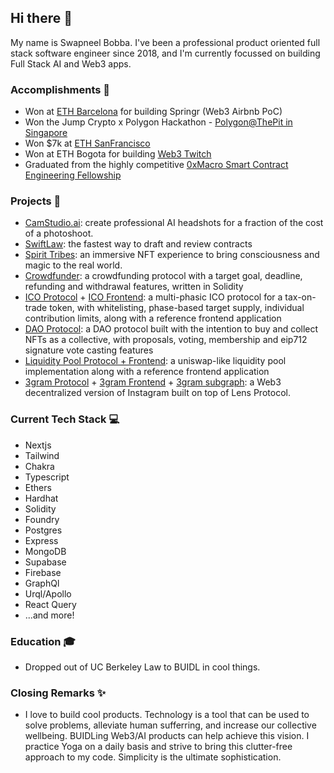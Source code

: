 ## Hi there 👋
My name is Swapneel Bobba. I've been a professional product oriented full stack software engineer since 2018, and I'm currently focussed on building  Full Stack AI and Web3 apps.

### Accomplishments :tada:
- Won at [ETH Barcelona](https://www.ethbarcelona.com/) for building Springr (Web3 Airbnb PoC)
- Won the Jump Crypto x Polygon Hackathon - [Polygon@ThePit in Singapore](https://jumpcrypto.com/polygonatthepit/)
- Won $7k at [ETH SanFrancisco](https://ethglobal.com/showcase/splash-fb6r0)
- Won at ETH Bogota for building [Web3 Twitch](https://ethglobal.com/showcase/dwitch-ux1hk)
- Graduated from the highly competitive [0xMacro Smart Contract Engineering Fellowship](https://0xmacro.com/engineering-fellowship) 

### Projects :handbag:
- [CamStudio.ai](https://camstudio.ai): create professional AI headshots for a fraction of the cost of a photoshoot.
- [SwiftLaw](https://tryswiftlaw.com): the fastest way to draft and review contracts
- [Spirit Tribes](https://spirittribes.xyz): an immersive NFT experience to bring consciousness and magic to the real world.
- [Crowdfunder](https://github.com/itsswappyb/student.itsswappyb/tree/main/crowdfund): a crowdfunding protocol with a target goal, deadline, refunding and withdrawal features, written in Solidity
- [ICO Protocol](https://github.com/itsswappyb/student.itsswappyb/tree/main/ico) + [ICO Frontend](https://github.com/itsswappyb/student.itsswappyb/tree/main/ico-frontend): a multi-phasic ICO protocol for a tax-on-trade token, with whitelisting, phase-based target supply, individual contribution limits, along with a reference frontend application
- [DAO Protocol](https://github.com/itsswappyb/student.itsswappyb/tree/main/dao): a DAO protocol built with the intention to buy and collect NFTs as a collective, with proposals, voting, membership and eip712 signature vote casting features
- [Liquidity Pool Protocol + Frontend](https://github.com/itsswappyb/student.itsswappyb/tree/main/lp): a uniswap-like liquidity pool implementation along with a reference frontend application
- [3gram Protocol](https://github.com/itsswappyb/3gram-contracts) + [3gram Frontend](https://github.com/itsswappyb/3gram-ui) + [3gram subgraph](https://github.com/itsswappyb/3gram-subgraph-dev): a Web3 decentralized version of Instagram built on top of Lens Protocol. 

### Current Tech Stack :computer:
- Nextjs
- Tailwind
- Chakra
- Typescript
- Ethers
- Hardhat
- Solidity
- Foundry
- Postgres
- Express
- MongoDB
- Supabase
- Firebase
- GraphQl
- Urql/Apollo
- React Query
- ...and more!

### Education :mortar_board:
- Dropped out of UC Berkeley Law to BUIDL in cool things.

### Closing Remarks :sparkles:
- I love to build cool products. Technology is a tool that can be used to solve problems, alleviate human sufferring, and increase our collective wellbeing. BUIDLing Web3/AI products can help achieve this vision. I practice Yoga on a daily basis and strive to bring this clutter-free approach to my code. Simplicity is the ultimate sophistication.


<!--
**itsswappyb/itsswappyb** is a ✨ _special_ ✨ repository because its `README.md` (this file) appears on your GitHub profile.

Here are some ideas to get you started:

- 🔭 I’m currently working on ...
- 🌱 I’m currently learning ...
- 👯 I’m looking to collaborate on ...
- 🤔 I’m looking for help with ...
- 💬 Ask me about ...
- 📫 How to reach me: ...
- 😄 Pronouns: ...
- ⚡ Fun fact: ...
-->
